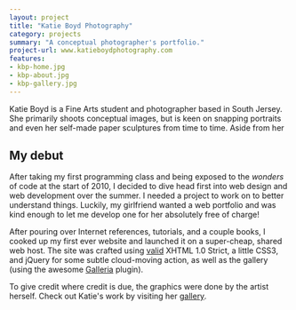 ```yaml
---
layout: project
title: "Katie Boyd Photography"
category: projects
summary: "A conceptual photographer's portfolio."
project-url: www.katieboydphotography.com
features:
- kbp-home.jpg
- kbp-about.jpg
- kbp-gallery.jpg
---
```


Katie Boyd is a Fine Arts student and photographer based in South Jersey. She primarily shoots conceptual images, but is keen on snapping portraits and even her self-made paper sculptures from time to time. Aside from her

## My debut

After taking my first programming class and being exposed to the _wonders_ of code at the start of 2010, I decided to dive head first into web design and web development over the summer. I needed a project to work on to better understand things. Luckily, my girlfriend wanted a web portfolio and was kind enough to let me develop one for her absolutely free of charge!

After pouring over Internet references, tutorials, and a couple books, I cooked up my first ever website and launched it on a super-cheap, shared web host. The site was crafted using [valid](http://validator.w3.org/check?uri=http%3A%2F%2Fkatieboydphotography.com%2F) XHTML 1.0 Strict, a little CSS3, and jQuery for some subtle cloud-moving action, as well as the gallery (using the awesome [Galleria](http://galleria.io/) plugin). 

To give credit where credit is due, the graphics were done by the artist herself. Check out Katie's work by visiting her [gallery](http://katieboydphotography.com/conceptual.html).